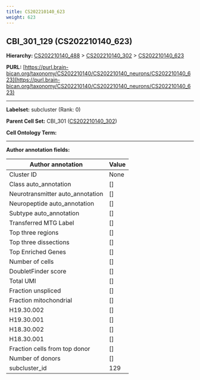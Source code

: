 ```yaml
---
title: CS202210140_623
weight: 623
---
```

## CBI_301_129 (CS202210140_623)
<b>Hierarchy: </b>
[CS202210140_488](../CS202210140_488) >
[CS202210140_302](../CS202210140_302) >
[CS202210140_623](../CS202210140_623)

**PURL:** [https://purl.brain-bican.org/taxonomy/CS202210140/CS202210140_neurons/CS202210140_623](https://purl.brain-bican.org/taxonomy/CS202210140/CS202210140_neurons/CS202210140_623)

---


**Labelset:** subcluster (Rank: 0)

**Parent Cell Set:** CBI_301 ([CS202210140_302](../CS202210140_302))



**Cell Ontology Term:** 

[MARKER GENES.]: #


---

[TRANSFERRED ANNOTATIONS.]: #


[AUTHOR ANNOTATION FIELDS.]: #


**Author annotation fields:**

| Author annotation | Value |
|-------------------|-------|
|Cluster ID|None|
|Class auto_annotation|[]|
|Neurotransmitter auto_annotation|[]|
|Neuropeptide auto_annotation|[]|
|Subtype auto_annotation|[]|
|Transferred MTG Label|[]|
|Top three regions|[]|
|Top three dissections|[]|
|Top Enriched Genes|[]|
|Number of cells|[]|
|DoubletFinder score|[]|
|Total UMI|[]|
|Fraction unspliced|[]|
|Fraction mitochondrial|[]|
|H19.30.002|[]|
|H19.30.001|[]|
|H18.30.002|[]|
|H18.30.001|[]|
|Fraction cells from top donor|[]|
|Number of donors|[]|
|subcluster_id|129|

